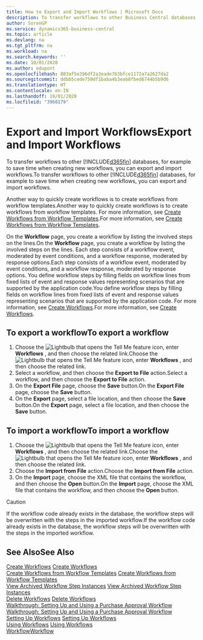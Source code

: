 ```yaml
---
title: How to Export and Import Workflows | Microsoft Docs
description: To transfer workflows to other Business Central databases, for example to save time when creating new workflows, you can export and import workflows.
author: SorenGP
ms.service: dynamics365-business-central
ms.topic: article
ms.devlang: na
ms.tgt_pltfrm: na
ms.workload: na
ms.search.keywords: ''
ms.date: 10/01/2020
ms.author: edupont
ms.openlocfilehash: 803af5e396df2a3eade763bfce1172a7a2627da2
ms.sourcegitcommit: ddbb5cede750df1baba4b3eab8fbed6744b5b9d6
ms.translationtype: HT
ms.contentlocale: en-IN
ms.lasthandoff: 10/01/2020
ms.locfileid: "3960179"
---
```

# <a name="export-and-import-workflows"></a><span data-ttu-id="7bb7f-103">Export and Import Workflows</span><span class="sxs-lookup"><span data-stu-id="7bb7f-103">Export and Import Workflows</span></span>
<span data-ttu-id="7bb7f-104">To transfer workflows to other [!INCLUDE[d365fin](includes/d365fin_md.md)] databases, for example to save time when creating new workflows, you can export and import workflows.</span><span class="sxs-lookup"><span data-stu-id="7bb7f-104">To transfer workflows to other [!INCLUDE[d365fin](includes/d365fin_md.md)] databases, for example to save time when creating new workflows, you can export and import workflows.</span></span>  

 <span data-ttu-id="7bb7f-105">Another way to quickly create workflows is to create workflows from workflow templates.</span><span class="sxs-lookup"><span data-stu-id="7bb7f-105">Another way to quickly create workflows is to create workflows from workflow templates.</span></span> <span data-ttu-id="7bb7f-106">For more information, see [Create Workflows from Workflow Templates](across-how-to-create-workflows-from-workflow-templates.md).</span><span class="sxs-lookup"><span data-stu-id="7bb7f-106">For more information, see [Create Workflows from Workflow Templates](across-how-to-create-workflows-from-workflow-templates.md).</span></span>  

 <span data-ttu-id="7bb7f-107">On the **Workflow** page, you create a workflow by listing the involved steps on the lines.</span><span class="sxs-lookup"><span data-stu-id="7bb7f-107">On the **Workflow** page, you create a workflow by listing the involved steps on the lines.</span></span> <span data-ttu-id="7bb7f-108">Each step consists of a workflow event, moderated by event conditions, and a workflow response, moderated by response options.</span><span class="sxs-lookup"><span data-stu-id="7bb7f-108">Each step consists of a workflow event, moderated by event conditions, and a workflow response, moderated by response options.</span></span> <span data-ttu-id="7bb7f-109">You define workflow steps by filling fields on workflow lines from fixed lists of event and response values representing scenarios that are supported by the application code.</span><span class="sxs-lookup"><span data-stu-id="7bb7f-109">You define workflow steps by filling fields on workflow lines from fixed lists of event and response values representing scenarios that are supported by the application code.</span></span> <span data-ttu-id="7bb7f-110">For more information, see [Create Workflows](across-how-to-create-workflows.md).</span><span class="sxs-lookup"><span data-stu-id="7bb7f-110">For more information, see [Create Workflows](across-how-to-create-workflows.md).</span></span>  

## <a name="to-export-a-workflow"></a><span data-ttu-id="7bb7f-111">To export a workflow</span><span class="sxs-lookup"><span data-stu-id="7bb7f-111">To export a workflow</span></span>  
1.  <span data-ttu-id="7bb7f-112">Choose the ![Lightbulb that opens the Tell Me feature](media/ui-search/search_small.png "Tell me what you want to do") icon, enter **Workflows** , and then choose the related link.</span><span class="sxs-lookup"><span data-stu-id="7bb7f-112">Choose the ![Lightbulb that opens the Tell Me feature](media/ui-search/search_small.png "Tell me what you want to do") icon, enter **Workflows** , and then choose the related link.</span></span>  
2.  <span data-ttu-id="7bb7f-113">Select a workflow, and then choose the **Export to File** action.</span><span class="sxs-lookup"><span data-stu-id="7bb7f-113">Select a workflow, and then choose the **Export to File** action.</span></span>  
3.  <span data-ttu-id="7bb7f-114">On the **Export File** page, choose the **Save** button.</span><span class="sxs-lookup"><span data-stu-id="7bb7f-114">On the **Export File** page, choose the **Save** button.</span></span>  
4.  <span data-ttu-id="7bb7f-115">On the **Export** page, select a file location, and then choose the **Save** button.</span><span class="sxs-lookup"><span data-stu-id="7bb7f-115">On the **Export** page, select a file location, and then choose the **Save** button.</span></span>  

## <a name="to-import-a-workflow"></a><span data-ttu-id="7bb7f-116">To import a workflow</span><span class="sxs-lookup"><span data-stu-id="7bb7f-116">To import a workflow</span></span>  
1.  <span data-ttu-id="7bb7f-117">Choose the ![Lightbulb that opens the Tell Me feature](media/ui-search/search_small.png "Tell me what you want to do") icon, enter **Workflows** , and then choose the related link.</span><span class="sxs-lookup"><span data-stu-id="7bb7f-117">Choose the ![Lightbulb that opens the Tell Me feature](media/ui-search/search_small.png "Tell me what you want to do") icon, enter **Workflows** , and then choose the related link.</span></span>  
2.  <span data-ttu-id="7bb7f-118">Choose the **Import from File** action.</span><span class="sxs-lookup"><span data-stu-id="7bb7f-118">Choose the **Import from File** action.</span></span>  
3.  <span data-ttu-id="7bb7f-119">On the **Import** page, choose the XML file that contains the workflow, and then choose the **Open** button.</span><span class="sxs-lookup"><span data-stu-id="7bb7f-119">On the **Import** page, choose the XML file that contains the workflow, and then choose the **Open** button.</span></span>  

> [!CAUTION]  
>  <span data-ttu-id="7bb7f-120">If the workflow code already exists in the database, the workflow steps will be overwritten with the steps in the imported workflow.</span><span class="sxs-lookup"><span data-stu-id="7bb7f-120">If the workflow code already exists in the database, the workflow steps will be overwritten with the steps in the imported workflow.</span></span>  

## <a name="see-also"></a><span data-ttu-id="7bb7f-121">See Also</span><span class="sxs-lookup"><span data-stu-id="7bb7f-121">See Also</span></span>  
 <span data-ttu-id="7bb7f-122">[Create Workflows](across-how-to-create-workflows.md) </span><span class="sxs-lookup"><span data-stu-id="7bb7f-122">[Create Workflows](across-how-to-create-workflows.md) </span></span>  
 <span data-ttu-id="7bb7f-123">[Create Workflows from Workflow Templates](across-how-to-create-workflows-from-workflow-templates.md) </span><span class="sxs-lookup"><span data-stu-id="7bb7f-123">[Create Workflows from Workflow Templates](across-how-to-create-workflows-from-workflow-templates.md) </span></span>  
 <span data-ttu-id="7bb7f-124">[View Archived Workflow Step Instances](across-how-to-view-archived-workflow-step-instances.md) </span><span class="sxs-lookup"><span data-stu-id="7bb7f-124">[View Archived Workflow Step Instances](across-how-to-view-archived-workflow-step-instances.md) </span></span>  
 <span data-ttu-id="7bb7f-125">[Delete Workflows](across-how-to-delete-workflows.md) </span><span class="sxs-lookup"><span data-stu-id="7bb7f-125">[Delete Workflows](across-how-to-delete-workflows.md) </span></span>  
 <span data-ttu-id="7bb7f-126">[Walkthrough: Setting Up and Using a Purchase Approval Workflow](walkthrough-setting-up-and-using-a-purchase-approval-workflow.md) </span><span class="sxs-lookup"><span data-stu-id="7bb7f-126">[Walkthrough: Setting Up and Using a Purchase Approval Workflow](walkthrough-setting-up-and-using-a-purchase-approval-workflow.md) </span></span>  
 <span data-ttu-id="7bb7f-127">[Setting Up Workflows](across-set-up-workflows.md) </span><span class="sxs-lookup"><span data-stu-id="7bb7f-127">[Setting Up Workflows](across-set-up-workflows.md) </span></span>  
 <span data-ttu-id="7bb7f-128">[Using Workflows](across-use-workflows.md) </span><span class="sxs-lookup"><span data-stu-id="7bb7f-128">[Using Workflows](across-use-workflows.md) </span></span>  
 [<span data-ttu-id="7bb7f-129">Workflow</span><span class="sxs-lookup"><span data-stu-id="7bb7f-129">Workflow</span></span>](across-workflow.md)   

